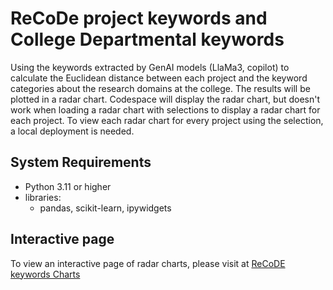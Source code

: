 # ReCoDe project keywords and College Departmental keywords

Using the keywords extracted by GenAI models (LlaMa3, copilot) to calculate the Euclidean distance between each project and the keyword categories about the research domains at the college. The results will be plotted in a radar chart. Codespace will display the radar chart, but doesn't work when loading a radar chart with selections to display a radar chart for each project. To view each radar chart for every project using the selection, a local deployment is needed.

## System Requirements

- Python 3.11 or higher
- libraries:
    -  pandas, scikit-learn, ipywidgets
 

## Interactive page
To view an interactive page of radar charts, please visit at [ReCoDE keywords Charts](https://jianlianggao.github.io/recode_project_keywords_views/)
